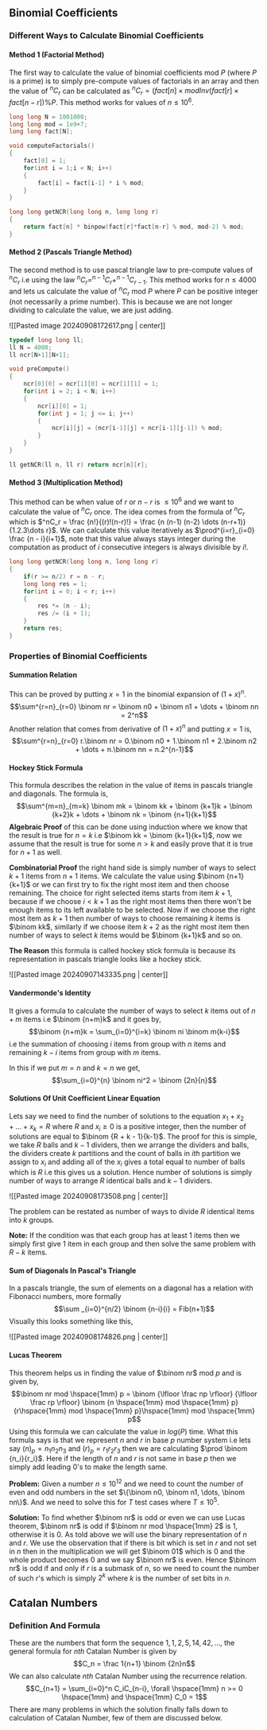 ## Binomial Coefficients

### Different Ways to Calculate Binomial Coefficients

#### Method 1 (Factorial Method)
The first way to calculate the value of binomial coefficients mod $P$ (where $P$ is a prime) is to simply pre-compute values of factorials in an array and then the value of $^nC_r$ can be calculated as $^nC_r = (fact[n] \times modInv(fact[r] \times fact[n-r]) \% P$. This method works for values of $n \leq 10^6$.

```c++
long long N = 1001000;
long long mod = 1e9+7;
long long fact[N];

void computeFactorials()
{
	fact[0] = 1;
	for(int i = 1;i < N; i++)
	{
		fact[i] = fact[i-1] * i % mod;
	}
}

long long getNCR(long long n, long long r)
{
	return fact[n] * binpow(fact[r]*fact[n-r] % mod, mod-2) % mod;
}
```

#### Method 2 (Pascals Triangle Method)
The second method is to use pascal triangle law to pre-compute values of $^nC_r$ i.e using the law $^nC_r = ^{n-1}C_r + ^{n-1}C_{r-1}$. This method works for $n \leq 4000$ and lets us calculate the value of $^nC_r$ mod $P$ where $P$ can be positive integer (not necessarily a prime number). This is because we are not longer dividing to calculate the value, we are just adding.

![[Pasted image 20240908172617.png | center]]

```c++
typedef long long ll;
ll N = 4000;
ll ncr[N+1][N+1];

void preCompute()
{
	ncr[0][0] = ncr[1][0] = ncr[1][1] = 1;
	for(int i = 2; i < N; i++)
	{
		ncr[i][0] = 1;
		for(int j = 1; j <= i; j++)
		{
			ncr[i][j] = (ncr[i-1][j] + ncr[i-1][j-1]) % mod;
		}
	}
}

ll getNCR(ll n, ll r) return ncr[n][r];
```

#### Method 3 (Multiplication Method)
This method can be when value of $r$ or $n-r$ is $\leq 10^6$ and we want to calculate the value of $^nC_r$ once. The idea comes from the formula of $^nC_r$ which is $^nC_r = \frac {n!}{(r)!(n-r)!} = \frac {n (n-1) (n-2) \dots (n-r+1)}{1.2.3\dots r}$. We can calculate this value iteratively as $\prod^{i=r}_{i=0} \frac {n - i}{i+1}$, note that this value always stays integer during the computation as product of $i$ consecutive integers is always divisible by $i!$.

```c++
long long getNCR(long long n, long long r)
{
	if(r >= n/2) r = n - r;
	long long res = 1;
	for(int i = 0; i < r; i++)
	{
		res *= (n - i);
		res /= (i + 1);
	}
	return res;
}
```

### Properties of Binomial Coefficients
#### Summation Relation
This can be proved by putting $x = 1$ in the binomial expansion of $(1+x)^n$.
$$\sum^{r=n}_{r=0} \binom nr = \binom n0 + \binom n1 + \dots + \binom nn = 2^n$$
Another relation that comes from derivative of $(1+x)^n$ and putting $x = 1$ is,
$$\sum^{r=n}_{r=0} r.\binom nr = 0.\binom n0 + 1.\binom n1 + 2.\binom n2 + \dots + n.\binom nn = n.2^{n-1}$$
#### Hockey Stick Formula
This formula describes the relation in the value of items in pascals triangle and diagonals. The formula is,
$$\sum^{m=n}_{m=k} \binom mk = \binom kk + \binom {k+1}k + \binom {k+2}k + \dots + \binom nk = \binom {n+1}{k+1}$$
**Algebraic Proof** of this can be done using induction where we know that the result is true for $n = k$ i.e $\binom kk = \binom {k+1}{k+1}$, now we assume that the result is true for some $n \gt k$ and easily prove that it is true for $n+1$ as well.

**Combinatorial Proof** the right hand side is simply number of ways to select $k+1$ items from $n+1$ items. We calculate the value using $\binom {n+1}{k+1}$ or we can first try to fix the right most item and then choose remaining. The choice for right selected items starts from item $k+1$, because if we choose $i < k+1$ as the right most items then there won't be enough items to its left available to be selected. Now if we choose the right most item as $k+1$ then number of ways to choose remaining $k$ items is $\binom kk$, similarly if we choose item $k+2$ as the right most item then number of ways to select $k$ items would be $\binom {k+1}k$ and so on.

**The Reason** this formula is called hockey stick formula is because its representation in pascals triangle looks like a hockey stick.

![[Pasted image 20240907143335.png | center]]

#### Vandermonde's Identity
It gives a formula to calculate the number of ways to select $k$ items out of $n + m$ items i.e $\binom {n+m}k$ and it goes by,
$$\binom {n+m}k = \sum_{i=0}^{i=k} \binom ni \binom m{k-i}$$
i.e the summation of choosing $i$ items from group with $n$ items and remaining $k-i$ items from group with $m$ items.

In this if we put $m = n$ and $k = n$ we get,
$$\sum_{i=0}^{n} \binom ni^2 = \binom {2n}{n}$$
#### Solutions Of Unit Coefficient Linear Equation
Lets say we need to find the number of solutions to the equation $x_1 + x_2 + \dots + x_k = R$ where $R$ and $x_i \geq 0$ is a positive integer, then the number of solutions are equal to $\binom {R + k - 1}{k-1}$. The proof for this is simple, we take $R$ balls and $k-1$ dividers, then we arrange the dividers and balls, the dividers create $k$ partitions and the count of balls in $ith$ partition we assign to $x_i$ and adding all of the $x_i$ gives a total equal to number of balls which is $R$ i.e this gives us a solution. Hence number of solutions is simply number of ways to arrange $R$ identical balls and $k-1$ dividers.

![[Pasted image 20240908173508.png | center]]

The problem can be restated as number of ways to divide $R$ identical items into $k$ groups.

**Note:** If the condition was that each group has at least $1$ items then we simply first give $1$ item in each group and then solve the same problem with $R-k$ items.

#### Sum of Diagonals In Pascal's Triangle
In a pascals triangle, the sum of elements on a diagonal has a relation with Fibonacci numbers, more formally
$$\sum _{i=0}^{n/2} \binom {n-i}{i} = Fib(n+1)$$
Visually this looks something like this,

![[Pasted image 20240908174826.png | center]]
#### Lucas Theorem
This theorem helps us in finding the value of $\binom nr$ mod $p$  and is given by,
$$\binom nr mod \hspace{1mm} p = \binom {\lfloor \frac np \rfloor} {\lfloor \frac rp \rfloor} \binom {n \hspace{1mm} mod \hspace{1mm} p}{r\hspace{1mm} mod \hspace{1mm} p}\hspace{1mm} mod \hspace{1mm} p$$
Using this formula we can calculate the value in $log(P)$ time. What this formula says is that we represent $n$ and $r$ in base $p$ number system i.e lets say $(n)_p = n_1 n_2 n_3$ and $(r)_p = r_1r_2r_3$ then we are calculating $\prod \binom {n_i}{r_i}$. Here if the length of $n$ and $r$ is not same in base $p$ then we simply add leading $0$'s to make the length same.

**Problem:** Given a number $n \leq 10^{12}$ and we need to count the number of even and odd numbers in the set $\{\binom n0, \binom n1, \dots, \binom nn\}$. And we need to solve this for $T$ test cases where $T \leq 10^5$.

**Solution:** To find whether $\binom nr$ is odd or even we can use Lucas theorem, $\binom nr$ is odd if $\binom nr mod \hspace{1mm} 2$ is $1$, otherwise it is $0$. As told above we will use the binary representation of $n$ and $r$. We use the observation that if there is bit which is set in $r$ and not set in $n$ then in the multiplication we will get $\binom 01$ which is $0$ and the whole product becomes $0$ and we say $\binom nr$ is even. Hence $\binom nr$ is odd if and only if $r$ is a submask of $n$, so we need to count the number of such $r$'s which is simply $2^k$ where $k$ is the number of set bits in $n$.

## Catalan Numbers
### Definition And Formula

These are the numbers that form the sequence $1, 1, 2, 5, 14, 42, \dots$, the general formula for $nth$ Catalan Number is given by
$$C_n = \frac 1{n+1} \binom {2n}n$$
We can also calculate $nth$ Catalan Number using the recurrence relation.
$$C_{n+1} = \sum_{i=0}^n C_iC_{n-i}, \forall \hspace{1mm} n >= 0 \hspace{1mm} and \hspace{1mm} C_0 = 1$$
There are many problems in which the solution finally falls down to calculation of Catalan Number, few of them are discussed below.